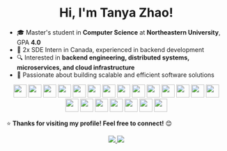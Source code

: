 <h1 align="center">Hi, I'm Tanya Zhao!</h1>

- 🎓 Master's student in **Computer Science** at **Northeastern University**, GPA **4.0**  
- 💼 2x SDE Intern in Canada, experienced in backend development  
- 🔍 Interested in **backend engineering, distributed systems, microservices, and cloud infrastructure**  
- 🚀 Passionate about building scalable and efficient software solutions  

<p align="center">
  <img src="https://cdn.jsdelivr.net/gh/devicons/devicon/icons/java/java-original.svg" width="30px">
  <img src="https://cdn.jsdelivr.net/gh/devicons/devicon/icons/python/python-original.svg" width="30px">
  <img src="https://cdn.jsdelivr.net/gh/devicons/devicon/icons/c/c-original.svg" width="30px">
  <img src="https://cdn.jsdelivr.net/gh/devicons/devicon/icons/cplusplus/cplusplus-original.svg" width="30px">
  <img src="https://cdn.jsdelivr.net/gh/devicons/devicon/icons/csharp/csharp-original.svg" width="30px">
  <img src="https://cdn.jsdelivr.net/gh/devicons/devicon/icons/javascript/javascript-original.svg" width="30px">
  <img src="https://cdn.jsdelivr.net/gh/devicons/devicon/icons/typescript/typescript-original.svg" width="30px">
  <img src="https://cdn.jsdelivr.net/gh/devicons/devicon/icons/kotlin/kotlin-original.svg" width="30px">
  <img src="https://cdn.jsdelivr.net/gh/devicons/devicon/icons/go/go-original.svg" width="30px">
  <img src="https://cdn.jsdelivr.net/gh/devicons/devicon/icons/spring/spring-original.svg" width="30px">
  <img src="https://cdn.jsdelivr.net/gh/devicons/devicon/icons/nodejs/nodejs-original.svg" width="30px">
  <img src="https://cdn.jsdelivr.net/gh/devicons/devicon/icons/express/express-original.svg" width="30px">
  <img src="https://cdn.jsdelivr.net/gh/devicons/devicon/icons/react/react-original.svg" width="30px">
  <img src="https://cdn.jsdelivr.net/gh/devicons/devicon/icons/django/django-plain.svg" width="30px">
  <img src="https://cdn.jsdelivr.net/gh/devicons/devicon/icons/docker/docker-original.svg" width="30px">
  <img src="https://cdn.jsdelivr.net/gh/devicons/devicon/icons/kubernetes/kubernetes-plain.svg" width="30px">
  <img src="https://cdn.jsdelivr.net/gh/devicons/devicon/icons/postgresql/postgresql-original.svg" width="30px">
  <img src="https://cdn.jsdelivr.net/gh/devicons/devicon/icons/mysql/mysql-original.svg" width="30px">
  <img src="https://cdn.jsdelivr.net/gh/devicons/devicon/icons/mongodb/mongodb-original.svg" width="30px">
  <img src="https://cdn.jsdelivr.net/gh/devicons/devicon/icons/redis/redis-original.svg" width="30px">
  <img src="https://cdn.jsdelivr.net/gh/devicons/devicon/icons/amazonwebservices/amazonwebservices-original-wordmark.svg" width="30px">
</p>

⭐ **Thanks for visiting my profile! Feel free to connect!** 😊  

<p align="center">
  <a href="https://linkedin.com/in/yourprofile" target="_blank">
    <img src="https://img.shields.io/badge/LinkedIn-0077B5?style=for-the-badge&logo=linkedin&logoColor=white">
  </a>
  <a href="https://www.instagram.com/your_instagram" target="_blank">
    <img src="https://img.shields.io/badge/Instagram-E4405F?style=for-the-badge&logo=instagram&logoColor=white">
  </a>
</p>
